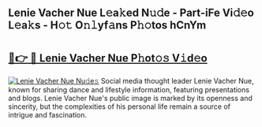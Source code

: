 ## Lenie Vacher Nue L𝚎a𝚔ed N𝚞𝚍e - Part-iFe Vi𝚍𝚎o L𝚎a𝚔s - H𝚘𝚝 O𝚗𝚕yf𝚊ns P𝚑𝚘tos hCnYm

# <h2><a href="http://kf7kbl.oniu.top/?m=Lenie+Vacher+Nue">🔗👉 🔴 Lenie Vacher Nue P𝚑ot𝚘𝚜 V𝚒d𝚎o</a></h2>

[![Lenie Vacher Nue Nu𝚍e𝚜](https://i.imgur.com/0qMVB7G.gif)](http://kf7kbl.oniu.top/?m=Lenie+Vacher+Nue)
Social media thought leader Lenie Vacher Nue, known for sharing dance and lifestyle information, featuring presentations and blogs. Lenie Vacher Nue's public image is marked by its openness and sincerity, but the complexities of his personal life remain a source of intrigue and fascination.  
